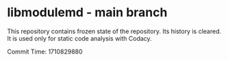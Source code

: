 # libmodulemd - main branch

This repository contains frozen state of the repository.
Its history is cleared. It is used only for static code
analysis with Codacy.

Commit Time: 1710829880